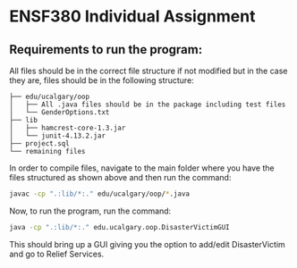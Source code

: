 # ENSF380 Individual Assignment

## Requirements to run the program:
All files should be in the correct file structure if not modified but in the case they are, files should be in the following structure:
```
├── edu/ucalgary/oop
│   ├── All .java files should be in the package including test files
│   └── GenderOptions.txt
├── lib
│   ├── hamcrest-core-1.3.jar
│   └── junit-4.13.2.jar
├── project.sql
└── remaining files
```

In order to compile files, navigate to the main folder where you have the files structured as shown above and then run the command:
```zsh
javac -cp ".:lib/*:." edu/ucalgary/oop/*.java
```

Now, to run the program, run the command:
```zsh
java -cp ".:lib/*:." edu.ucalgary.oop.DisasterVictimGUI
```

This should bring up a GUI giving you the option to add/edit DisasterVictim and go to Relief Services.
